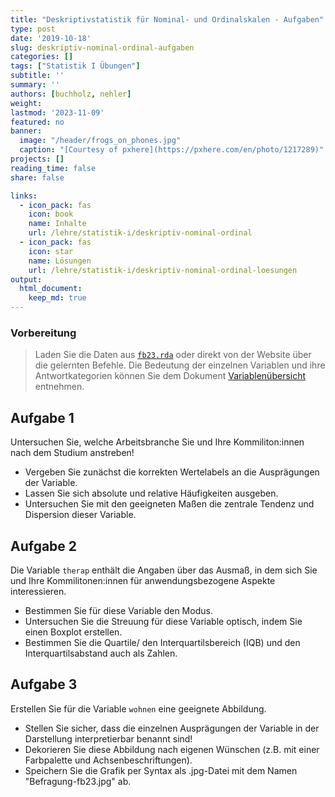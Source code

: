 ```yaml
---
title: "Deskriptivstatistik für Nominal- und Ordinalskalen - Aufgaben" 
type: post
date: '2019-10-18' 
slug: deskriptiv-nominal-ordinal-aufgaben
categories: [] 
tags: ["Statistik I Übungen"] 
subtitle: ''
summary: '' 
authors: [buchholz, nehler]
weight: 
lastmod: '2023-11-09'
featured: no
banner:
  image: "/header/frogs_on_phones.jpg"
  caption: "[Courtesy of pxhere](https://pxhere.com/en/photo/1217289)"
projects: []
reading_time: false
share: false

links:
  - icon_pack: fas
    icon: book
    name: Inhalte
    url: /lehre/statistik-i/deskriptiv-nominal-ordinal
  - icon_pack: fas
    icon: star
    name: Lösungen
    url: /lehre/statistik-i/deskriptiv-nominal-ordinal-loesungen
output:
  html_document:
    keep_md: true
---
```







### Vorbereitung

> Laden Sie die Daten aus [<i class="fas fa-download"></i> `fb23.rda`](/daten/fb23.rda) oder direkt von der Website über die gelernten Befehle. Die Bedeutung der einzelnen Variablen und ihre Antwortkategorien können Sie dem Dokument [Variablenübersicht](/lehre/statistik-i/variablen.pdf) entnehmen.


## Aufgabe 1

Untersuchen Sie, welche Arbeitsbranche Sie und Ihre Kommiliton:innen nach dem Studium anstreben!  

* Vergeben Sie zunächst die korrekten Wertelabels an die Ausprägungen der Variable.  
* Lassen Sie sich absolute und relative Häufigkeiten ausgeben.  
* Untersuchen Sie mit den geeigneten Maßen die zentrale Tendenz und Dispersion dieser Variable.  


## Aufgabe 2

Die Variable `therap` enthält die Angaben über das Ausmaß, in dem sich Sie und Ihre Kommilitonen:innen für anwendungsbezogene Aspekte interessieren.

* Bestimmen Sie für diese Variable den Modus.     
* Untersuchen Sie die Streuung für diese Variable optisch, indem Sie einen Boxplot erstellen.  
* Bestimmen Sie die Quartile/ den Interquartilsbereich (IQB) und den Interquartilsabstand auch als Zahlen.


## Aufgabe 3

Erstellen Sie für die Variable `wohnen` eine geeignete Abbildung.   

* Stellen Sie sicher, dass die einzelnen Ausprägungen der Variable in der Darstellung interpretierbar benannt sind!  
* Dekorieren Sie diese Abbildung nach eigenen Wünschen (z.B. mit einer Farbpalette und Achsenbeschriftungen).
* Speichern Sie die Grafik per Syntax als .jpg-Datei mit dem Namen "Befragung-fb23.jpg" ab.

